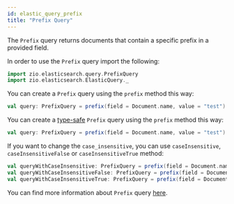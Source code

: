 ```yaml
---
id: elastic_query_prefix
title: "Prefix Query"
---
```


The `Prefix` query returns documents that contain a specific prefix in a provided field.

In order to use the `Prefix` query import the following:
```scala
import zio.elasticsearch.query.PrefixQuery
import zio.elasticsearch.ElasticQuery._
```

You can create a `Prefix` query using the `prefix` method this way:
```scala
val query: PrefixQuery = prefix(field = Document.name, value = "test")
```

You can create a [type-safe](https://lambdaworks.github.io/zio-elasticsearch/overview/overview_zio_prelude_schema) `Prefix` query using the `prefix` method this way:
```scala
val query: PrefixQuery = prefix(field = Document.name, value = "test")
```

If you want to change the `case_insensitive`, you can use `caseInsensitive`, `caseInsensitiveFalse` or `caseInsensitiveTrue` method:
```scala
val queryWithCaseInsensitive: PrefixQuery = prefix(field = Document.name, value = "test").caseInsensitive(true)
val queryWithCaseInsensitiveFalse: PrefixQuery = prefix(field = Document.name, value = "test").caseInsensitiveFalse
val queryWithCaseInsensitiveTrue: PrefixQuery = prefix(field = Document.name, value = "test").caseInsensitiveTrue
```

You can find more information about `Prefix` query [here](https://www.elastic.co/guide/en/elasticsearch/reference/7.17/query-dsl-prefix-query.html).
